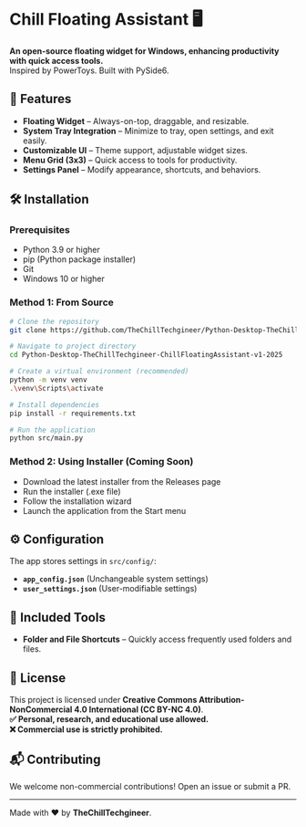 # Chill Floating Assistant 🖥️

**An open-source floating widget for Windows, enhancing productivity with quick access tools.**  
Inspired by PowerToys. Built with PySide6.

## 🚀 Features
- **Floating Widget** – Always-on-top, draggable, and resizable.
- **System Tray Integration** – Minimize to tray, open settings, and exit easily.
- **Customizable UI** – Theme support, adjustable widget sizes.
- **Menu Grid (3x3)** – Quick access to tools for productivity.
- **Settings Panel** – Modify appearance, shortcuts, and behaviors.

## 🛠️ Installation

### Prerequisites
- Python 3.9 or higher
- pip (Python package installer)
- Git
- Windows 10 or higher

### Method 1: From Source
```bash
# Clone the repository
git clone https://github.com/TheChillTechgineer/Python-Desktop-TheChillTechgineer-ChillFloatingAssistant-v1-2025.git

# Navigate to project directory
cd Python-Desktop-TheChillTechgineer-ChillFloatingAssistant-v1-2025

# Create a virtual environment (recommended)
python -m venv venv
.\venv\Scripts\activate

# Install dependencies
pip install -r requirements.txt

# Run the application
python src/main.py
```

### Method 2: Using Installer (Coming Soon)
- Download the latest installer from the Releases page
- Run the installer (.exe file)
- Follow the installation wizard
- Launch the application from the Start menu

## ⚙️ Configuration
The app stores settings in `src/config/`:
- **`app_config.json`** (Unchangeable system settings)
- **`user_settings.json`** (User-modifiable settings)

## 🧰 Included Tools
- **Folder and File Shortcuts** – Quickly access frequently used folders and files.

## 🛑 License
This project is licensed under **Creative Commons Attribution-NonCommercial 4.0 International (CC BY-NC 4.0)**.  
**✅ Personal, research, and educational use allowed.**  
**❌ Commercial use is strictly prohibited.**

## 📬 Contributing
We welcome non-commercial contributions! Open an issue or submit a PR.

---
Made with ❤️ by **TheChillTechgineer**.
